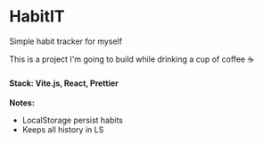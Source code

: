 # HabitIT
Simple habit tracker for myself

This is a project I'm going to build while drinking a cup of coffee ☕️

#### Stack: Vite.js, React, Prettier

**Notes:**
* LocalStorage persist habits
* Keeps all history in LS
